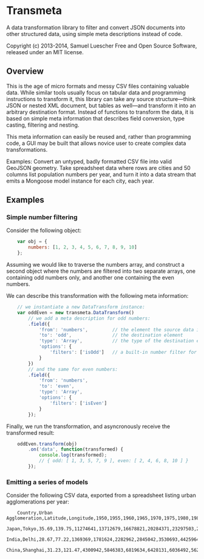 Transmeta
=========

A data transformation library to filter and convert JSON documents into other structured data, using simple meta descriptions instead of code.

Copyright (c) 2013-2014, Samuel Luescher
Free and Open Source Software, released under an MIT license. 

Overview
--------

This is the age of micro formats and messy CSV files containing valuable data. While similar tools usually focus on tabular data and programming instructions to transform it, this library can take any source structure—think JSON or nested XML document, but tables as well—and transform it into an arbitrary destination format. Instead of functions to transform the data, it is based on simple meta information that describes field conversion, type casting, filtering and nesting.

This meta information can easily be reused and, rather than programming code, a GUI may be built that allows novice user to create complex data transformations.

Examples: Convert an untyped, badly formatted CSV file into valid GeoJSON geometry. Take spreadsheet data where rows are cities and 50 columns list population numbers per year, and turn it into a data stream that emits a Mongoose model instance for each city, each year.

Examples
--------

### Simple number filtering

Consider the following object:

```javascript
	var obj = {
		numbers: [1, 2, 3, 4, 5, 6, 7, 8, 9, 10]
	};
```

Assuming we would like to traverse the numbers array, and construct a second object where the numbers are filtered into two separate arrays, one containing odd numbers only, and another one containing the even numbers.

We can describe this transformation with the following meta information:

```javascript
	// we instantiate a new DataTransform instance:
	var oddEven = new transmeta.DataTransform()
		// we add a meta description for odd numbers:
		.field({
			'from': 'numbers',         // the element the source data is from
			'to': 'odd',               // the destination element
			'type': 'Array',           // the type of the destination element
			'options': {
				'filters': ['isOdd']   // a built-in number filter for odd numbers
			}
		})
		// and the same for even numbers:
		.field({
			'from': 'numbers',
			'to': 'even',
			'type': 'Array',
			'options': {
				'filters': ['isEven']
			}
		});
```

Finally, we run the transformation, and asyncronously receive the transformed result:

```javascript
	oddEven.transform(obj)
		.on('data', function(transformed) {
			console.log(transformed);
			// { odd: [ 1, 3, 5, 7, 9 ], even: [ 2, 4, 6, 8, 10 ] }
		});
```


### Emitting a series of models

Consider the following CSV data, exported from a spreadsheet listing urban agglomerations per year:

```csv
	Country,Urban Agglomeration,Latitude,Longitude,1950,1955,1960,1965,1970,1975,1980,1985,1990,1995,2000,2005,2010,2015,2020,2025
	Japan,Tokyo,35.69,139.75,11274641,13712679,16678821,20284371,23297503,26614733,28548512,30303794,32530003,33586573,34449908,35621544,36932780,38196677,38707439,38661394
	India,Delhi,28.67,77.22,1369369,1781624,2282962,2845042,3530693,4425964,5558481,7325185,9725885,12407372,15732304,18670494,21935142,25628951,29273777,32935013
	China,Shanghai,31.23,121.47,4300942,5846383,6819634,6428131,6036492,5626640,5966171,6846765,7823028,10449535,13958981,16590006,19554059,22962830,26120519,28403898'
```

